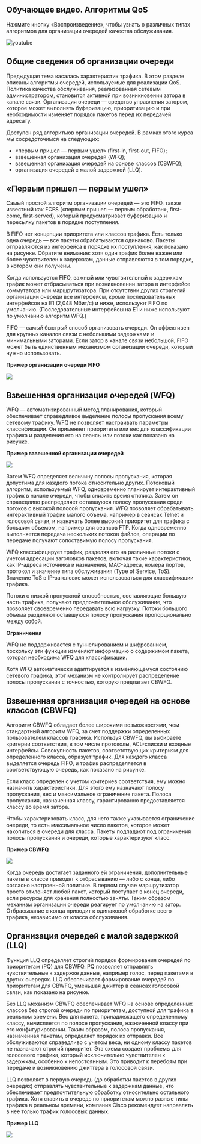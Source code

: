 <!-- 9.3.1 -->
## Обучающее видео. Алгоритмы QoS

Нажмите кнопку «Воспроизведение», чтобы узнать о различных типах алгоритмов для организации очередей качества обслуживания.

![youtube](https://www.youtube.com/watch?v=rmxOlo93MWo)

<!-- 9.3.2 -->
## Общие сведения об организации очереди

Предыдущая тема касалась характеристик трафика. В этом разделе описаны алгоритмы очередей, используемые для реализации QoS. Политика качества обслуживания, реализованная сетевым администратором, становится активной при возникновении затора в канале связи. Организация очереди — средство управления затором, которое может выполнять буферизацию, приоритизацию и при необходимости изменяет порядок пакетов перед их передачей адресату.

Доступен ряд алгоритмов организации очередей. В рамках этого курса мы сосредоточимся на следующих:

* «первым пришел — первым ушел» (first-in, first-out, FIFO);
* взвешенная организация очередей (WFQ);
* взвешенная организация очередей на основе классов (CBWFQ);
* организация очередей с малой задержкой (LLQ).

<!-- 9.3.3 -->
## «Первым пришел — первым ушел»

Самый простой алгоритм организации очередей — это FIFO, также известный как FCFS («первым пришел — первым обработан», first-come, first-served), который предусматривает буферизацию и пересылку пакетов в порядке поступления.

В FIFO нет концепции приоритета или классов трафика. Есть только одна очередь — все пакеты обрабатываются одинаково. Пакеты отправляются из интерфейса в порядке их поступления, как показано на рисунке. Обратите внимание: хотя один трафик более важен или более чувствителен к задержкам, данные отправляются в том порядке, в котором они получены.

Когда используется FIFO, важный или чувствительный к задержкам трафик может отбрасываться при возникновении затора в интерфейсе коммутатора или маршрутизатора. При отсутствии других стратегий организации очереди все интерфейсы, кроме последовательных интерфейсов на E1 (2,048 Мбит/с) и ниже, используют FIFO по умолчанию. (Последовательные интерфейсы на E1 и ниже используют по умолчанию алгоритм WFQ.)

FIFO — самый быстрый способ организовать очереди. Он эффективен для крупных каналов связи с небольшими задержками и минимальными заторами. Если затор в канале связи небольшой, FIFO может быть единственным механизмом организации очереди, который нужно использовать.

**Пример организации очереди FIFO**

![](./assets/9.3.3.svg)
<!-- /courses/ensa-dl/ae8eb390-34fd-11eb-ba19-f1886492e0e4/aeb5c390-34fd-11eb-ba19-f1886492e0e4/assets/c686e880-1c46-11ea-af56-e368b99e9723.svg -->

<!--
На рисунке показан пример очередей First In First Out (FIFO). На входной интерфейс поступает четыре различных типа трафика. Есть только одна очередь&nbsp;— все пакеты обрабатываются одинаково. Они пересылаются из интерфейса исходящего в том же порядке, в каком они получены.
-->

<!-- 9.3.4 -->
## Взвешенная организация очередей (WFQ)

WFQ — автоматизированный метод планирования, который обеспечивает справедливое выделение полосы пропускания всему сетевому трафику. WFQ не позволяет настраивать параметры классификации. Он применяет приоритеты или вес для классификации трафика и разделения его на сеансы или потоки как показано на рисунке.

**Пример взвешенной организации очередей**

![](./assets/9.3.4.svg)
<!-- /courses/ensa-dl/ae8eb390-34fd-11eb-ba19-f1886492e0e4/aeb5c390-34fd-11eb-ba19-f1886492e0e4/assets/c68736a2-1c46-11ea-af56-e368b99e9723.svg -->

<!--
На рисунке показан пример взвешенной организации очередей. На входной интерфейс поступает четыре различных типа трафика, организованного на основе их классификации: высокий, средний, нормальный или низкий. Они пересылаются из исходящего интерфейса в порядке их классификации. Более высокий трафик уходит в первую очередь, затем средний, нормальный и, наконец, низкий.
-->

Затем WFQ определяет величину полосы пропускания, которая допустима для каждого потока относительно других. Потоковый алгоритм, используемый WFQ, одновременно планирует интерактивный трафик в начале очереди, чтобы снизить время отклика. Затем он справедливо распределяет оставшуюся полосу пропускания среди потоков с высокой полосой пропускания. WFQ позволяет обрабатывать интерактивный трафик малого объема, например в сеансах Telnet и голосовой связи, и назначать более высокий приоритет для трафика с большим объемом, например для сеансов FTP. Когда одновременно выполняется передача нескольких потоков файлов, операции по передаче получают сопоставимую полосу пропускания.

WFQ классифицирует трафик, разделяя его на различные потоки с учетом адресации заголовков пакетов, включая такие характеристики, как IP-адреса источника и назначения, MAC-адреса, номера портов, протокол и значение типа обслуживания (Type of Service, ToS). Значение ToS в IP-заголовке может использоваться для классификации трафика.

Потоки с низкой пропускной способностью, составляющие большую часть трафика, получают предпочтительное обслуживание, что позволяет своевременно передавать всю нагрузку. Потоки большого объема разделяют оставшуюся полосу пропускания пропорционально между собой.

**Ограничения**

WFQ не поддерживается с туннелированием и шифрованием, поскольку эти функции изменяют информацию о содержимом пакета, которая необходима WFQ для классификации.

Хотя WFQ автоматически адаптируется к изменяющемуся состоянию сетевого трафика, этот механизм не контролирует распределение полосы пропускания с точностью, которую предлагает CBWFQ.

<!-- 9.3.5 -->
## Взвешенная организация очередей на основе классов (CBWFQ)

Алгоритм CBWFQ обладает более широкими возможностями, чем стандартный алгоритм WFQ, за счет поддержки определенных пользователем классов трафика. Используя CBWFQ, вы выбираете критерии соответствия, в том числе протоколы, ACL-списки и входные интерфейсы. Совокупность пакетов, соответствующих критериям для определенного класса, образует трафик. Для каждого класса выделяется очередь FIFO, и трафик распределяется в соответствующую очередь, как показано на рисунке.

Если класс определен с учетом критериев соответствия, ему можно назначить характеристики. Для этого ему назначают полосу пропускания, вес и максимальное ограничение пакета. Полоса пропускания, назначенная классу, гарантированно предоставляется классу во время затора.

Чтобы характеризовать класс, для него также указывается ограничение очереди, то есть максимальное число пакетов, которое может накопиться в очереди для класса. Пакеты подпадают под ограничения полосы пропускания и очереди, которые характеризуют класс.

**Пример CBWFQ**

![](./assets/9.3.5.svg)
<!-- /courses/ensa-dl/ae8eb390-34fd-11eb-ba19-f1886492e0e4/aeb5c390-34fd-11eb-ba19-f1886492e0e4/assets/c687abd3-1c46-11ea-af56-e368b99e9723.svg -->

<!--
На рисунке показан пример взвешенной организации очередей на основе классов (CBWFQ). На входной интерфейс поступает четыре различных типа трафика. Трафик группируются по классам, определенным пользователем. Затем он пересылается из исходящего интерфейса на основе определенных пользователем классов. В примере показаны пакеты с меткой 1, 2, 3 и 4, входящие в устройство. Пакет 4 определяется как входящий в класс 1, пакет 3 — как класс 2, а пакеты 1 и 2 — как класс 3. Пакеты организованы на основе их класса, 1 — самый высокий, а 3 — самый низкий. Порядок отправки пакетов из исходящего интерфейса: 4, 3, 1 и 2.
-->

Когда очередь достигает заданного ей ограничения, дополнительные пакеты в классе приводят к отбрасыванию — либо с конца, либо согласно настроенной политике. В первом случае маршрутизатор просто отклоняет любой пакет, который поступает в конец очереди, если ресурсы для хранения полностью заняты. Таким образом механизм организации очереди реагирует по умолчанию на затор. Отбрасывание с конца приводит к одинаковой обработке всего трафика, независимо от класса обслуживания.

<!-- 9.3.6 -->
## Организация очередей с малой задержкой (LLQ)

Функция LLQ определяет строгий порядок формирования очередей по приоритетам (PQ) для CBWFQ. PQ позволяет отправлять чувствительные к задержке данные, например голос, перед пакетами в других очередях. LLQ обеспечивает формирование очередей по приоритетам для CBWFQ, уменьшая джиттер в сеансах голосовой связи, как показано на рисунке.

Без LLQ механизм CBWFQ обеспечивает WFQ на основе определенных классов без строгой очереди по приоритетам, доступной для трафика в реальном времени. Вес для пакета, принадлежащего определенному классу, вычисляется по полосе пропускания, назначенной классу при его конфигурировании. Таким образом, полоса пропускания, назначенная пакетам, определяет порядок их отправки. Все обслуживаются справедливо с учетом веса, ни одному классу пакетов не назначают строгий приоритет. Эта схема создает проблемы для голосового трафика, который исключительно чувствителен к задержкам, особенно к непостоянным. Это приводит к перебоям при передаче и возникновению джиттера в голосовой связи.

LLQ позволяет в первую очередь (до обработки пакетов в других очередях) отправлять чувствительные к задержкам данные, что обеспечивает предпочтительную обработку относительно остального трафика. Хотя ставить в очередь по приоритетам можно разные типы трафика в реальном времени, компания Cisco рекомендует направлять в нее только трафик голосовых данных.

**Пример LLQ**

![](./assets/9.3.6.svg)
<!-- /courses/ensa-dl/ae8eb390-34fd-11eb-ba19-f1886492e0e4/aeb5c390-34fd-11eb-ba19-f1886492e0e4/assets/c6886f22-1c46-11ea-af56-e368b99e9723.svg -->

<!--
На рисунке показан пример организации очереди с малой задержкой (LLQ). На входной интерфейс получено шесть пакетов. Пакеты имеют надписи 1, 2, 3, V (голосовая связь), 4 и V (голосовая связь). Трафик группируется в очередь приоритетов и классы CBWFQ, определяемые пользователем. Голосовые пакеты определяются в очереди приоритетов. Пакет 4 определяется как входящие в класс 1, пакет 3 — как класс 2, а пакеты 1 и 2 — как класс 3. Порядок отправки пакетов из исходящего интерфейса: V (Voice), V (Voice), 4, 3, 1 и 2.
-->

<!-- 9.3.7 -->
<!-- quiz -->

